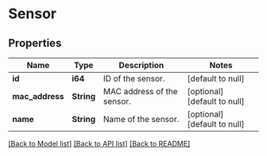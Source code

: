# Sensor

## Properties
Name | Type | Description | Notes
------------ | ------------- | ------------- | -------------
**id** | **i64** | ID of the sensor. | [default to null]
**mac_address** | **String** | MAC address of the sensor. | [optional] [default to null]
**name** | **String** | Name of the sensor. | [optional] [default to null]

[[Back to Model list]](../README.md#documentation-for-models) [[Back to API list]](../README.md#documentation-for-api-endpoints) [[Back to README]](../README.md)


